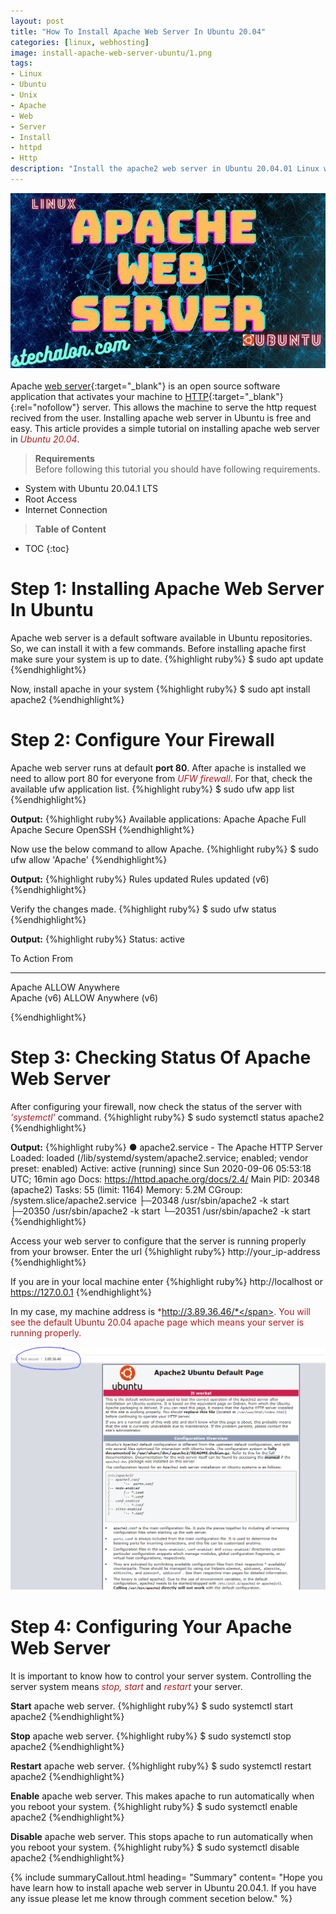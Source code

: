 ```yaml
---
layout: post
title: "How To Install Apache Web Server In Ubuntu 20.04"
categories: [linux, webhosting]
image: install-apache-web-server-ubuntu/1.png
tags:
- Linux
- Ubuntu
- Unix
- Apache
- Web
- Server
- Install
- httpd
- Http
description: "Install the apache2 web server in Ubuntu 20.04.01 Linux within 3 steps. Configure firewall, server start-stop and enable, virtual host. Allow default port 80 from ufw."
---
```

![How To Install Apache Web Server In Ubuntu 20.04](/static/img/posts/install-apache-web-server-ubuntu/1.png)<br><br>
Apache [web server](https://stechalon.com/start-blogging-with-jekyll-github-pages#why-did-i-migrate-from-wordpress-to-github-pages){:target="_blank"} is an open source software application that activates your machine to [HTTP](https://en.wikipedia.org/wiki/Hypertext_Transfer_Protocol){:target="_blank"}{:rel="nofollow"} server. This allows the machine to serve the http request recived from the user. Installing apache web server in Ubuntu is free and easy. This article provides a simple tutorial on installing apache web server in  <span style="color:#bb1919">*Ubuntu 20.04*</span>.

> **Requirements**<br>
Before following this tutorial you should have following requirements.
 - System with Ubuntu 20.04.1 LTS<br>
 - Root Access<br>
 - Internet Connection

> **Table of Content**

* TOC
{:toc}

# Step 1: Installing  Apache Web Server In Ubuntu
Apache web server is a default software available in Ubuntu repositories. So, we can install it with a  few commands. Before installing apache first make sure your system is up to date.
{%highlight ruby%}
$ sudo apt update
{%endhighlight%}

Now, install apache  in your system
{%highlight ruby%}
$ sudo apt install apache2
{%endhighlight%}
 

# Step 2: Configure Your Firewall

Apache web server runs at default **port 80**. After apache is installed we need to allow port 80 for everyone from  <span style="color:#bb1919">*UFW firewall*</span>. For that, check the available ufw application list.
{%highlight ruby%}
$ sudo ufw app list
{%endhighlight%}


**Output:**
{%highlight ruby%}
Available applications:
  Apache
  Apache Full
  Apache Secure
  OpenSSH
{%endhighlight%}

Now use the below command to allow Apache.
{%highlight ruby%}
$ sudo ufw allow 'Apache'
{%endhighlight%}

**Output:**
{%highlight ruby%}
Rules updated
Rules updated (v6)
{%endhighlight%}

Verify the changes made.
{%highlight ruby%}
$ sudo ufw status
{%endhighlight%}


**Output:**
{%highlight ruby%}
Status: active

To                         Action      From
--                         ------      ----   
Apache                     ALLOW       Anywhere                            
Apache (v6)                ALLOW       Anywhere (v6)

{%endhighlight%}

# Step 3: Checking Status Of Apache Web Server

After configuring your firewall, now check the  status of the server with  <span style="color:#bb1919">*'systemctl'*</span> command.
{%highlight ruby%}
$ sudo systemctl status apache2
{%endhighlight%}

**Output:**
{%highlight ruby%}
● apache2.service - The Apache HTTP Server
     Loaded: loaded (/lib/systemd/system/apache2.service; enabled; vendor preset: enabled)
     Active: active (running) since Sun 2020-09-06 05:53:18 UTC; 16min ago
       Docs: https://httpd.apache.org/docs/2.4/
   Main PID: 20348 (apache2)
      Tasks: 55 (limit: 1164)
     Memory: 5.2M
     CGroup: /system.slice/apache2.service
             ├─20348 /usr/sbin/apache2 -k start
             ├─20350 /usr/sbin/apache2 -k start
             └─20351 /usr/sbin/apache2 -k start
{%endhighlight%}


Access your web server to configure that the server is running properly from your browser. Enter the url 
{%highlight ruby%}
http://your_ip-address
{%endhighlight%}

If you are in your local machine enter
{%highlight ruby%}
http://localhost or https://127.0.0.1
{%endhighlight%}


In my case, my machine address is  <span style="color:#bb1919">*http://3.89.36.46/*</span>. You will see the default Ubuntu 20.04 apache page which means your server is running properly. 

![How To Install Apache Web Server In Ubuntu 20.04](/static/img/posts/install-apache-web-server-ubuntu/2.PNG)
# Step 4: Configuring Your Apache Web Server
It is important to know how to control your server system. Controlling the server system means <span style="color:#bb1919">*stop, start*</span> and <span style="color:#bb1919">*restart*</span> your server. 

**Start** apache web server.
{%highlight ruby%}
$ sudo systemctl start apache2
{%endhighlight%}


**Stop** apache web server.
{%highlight ruby%}
$ sudo systemctl stop apache2
{%endhighlight%}


**Restart** apache web server.
{%highlight ruby%}
$ sudo systemctl restart apache2
{%endhighlight%}


**Enable** apache web server. This makes apache to run automatically when you reboot your system.
{%highlight ruby%}
$ sudo systemctl enable apache2
{%endhighlight%}


**Disable** apache web server. This stops apache to run automatically when you reboot your system.
{%highlight ruby%}
$ sudo systemctl disable apache2
{%endhighlight%}

{% include summaryCallout.html heading= "Summary" content= "Hope you have learn how to install apache web server in Ubuntu 20.04.1. If you have any issue please let me know through comment secetion below." %}
